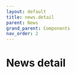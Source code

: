 ```yaml
---
layout: default
title: news.detail
parent: News
grand_parent: Components
nav_order: 2
---
```


# News detail
